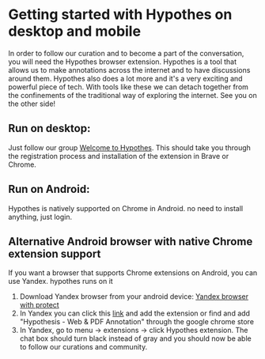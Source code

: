 # Getting started with Hypothes on desktop and mobile

In order to follow our curation and to become a part of the conversation, you will need the Hypothes browser extension.
Hypothes is a tool that allows us to make annotations across the internet and to have discussions around them.
Hypothes also does a lot more and it's a very exciting and powerful piece of tech. With tools like these we can detach together from 
the confinements of the traditional way of exploring the internet. See you on the other side!

## Run on desktop:
Just follow our group [Welcome to Hypothes](https://hypothes.is/groups/V9Ygwowm/welcome-to-hypothes). This should take you through the registration process and installation of the extension in Brave or Chrome.

## Run on Android:

Hypothes is natively supported on Chrome in Android. no need to install anything, just login.

## Alternative Android browser with native Chrome extension support
If you want a browser that supports Chrome extensions on Android, you can use Yandex. hypothes runs on it

1. Download Yandex browser from your android device: [Yandex browser with protect](https://play.google.com/store/apps/details?id=com.yandex.browser&hl=en)
2. In Yandex you can click this [link](https://chrome.google.com/webstore/detail/hypothesis-web-pdf-annota/bjfhmglciegochdpefhhlphglcehbmek) and add the extension or find and add "Hypothesis - Web & PDF Annotation" through the 
google chrome store
3. In Yandex, go to menu -> extensions -> click Hypothes extension. The chat box should turn black instead of gray and you should now be able
to follow our curations and community.
